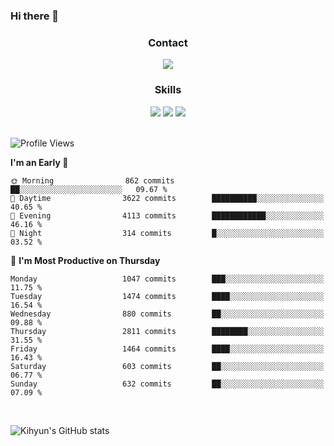 ### Hi there 👋

<!--
**Key5771/Key5771** is a ✨ _special_ ✨ repository because its `README.md` (this file) appears on your GitHub profile.

Here are some ideas to get you started:

- 🔭 I’m currently working on ...
- 🌱 I’m currently learning ...
- 👯 I’m looking to collaborate on ...
- 🤔 I’m looking for help with ...
- 💬 Ask me about ...
- 📫 How to reach me: ...
- 😄 Pronouns: ...
- ⚡ Fun fact: ...
-->

<h3 align="center">Contact</h3>
<div align="center">
  <a href="mailto:ksj57715@gmail.com"><img src="https://img.shields.io/badge/Gmail-D14836?style=for-the-badge&logo=gmail&logoColor=white"/></a>
</div>

<h3 align="center">Skills</h3>
<div align="center">
  <img src="https://img.shields.io/badge/iOS-000000?style=for-the-badge&logo=ios&logoColor=white"/>
  <img src="https://img.shields.io/badge/Swift-FA7343?style=for-the-badge&logo=swift&logoColor=white"/>
  <img src="https://img.shields.io/badge/Xcode-007ACC?style=for-the-badge&logo=Xcode&logoColor=white"/>
</div>

<br>

<!--START_SECTION:waka-->
![Profile Views](http://img.shields.io/badge/Profile%20Views-0-blue)

**I'm an Early 🐤** 

```text
🌞 Morning                862 commits         ██░░░░░░░░░░░░░░░░░░░░░░░   09.67 % 
🌆 Daytime                3622 commits        ██████████░░░░░░░░░░░░░░░   40.65 % 
🌃 Evening                4113 commits        ████████████░░░░░░░░░░░░░   46.16 % 
🌙 Night                  314 commits         █░░░░░░░░░░░░░░░░░░░░░░░░   03.52 % 
```
📅 **I'm Most Productive on Thursday** 

```text
Monday                   1047 commits        ███░░░░░░░░░░░░░░░░░░░░░░   11.75 % 
Tuesday                  1474 commits        ████░░░░░░░░░░░░░░░░░░░░░   16.54 % 
Wednesday                880 commits         ██░░░░░░░░░░░░░░░░░░░░░░░   09.88 % 
Thursday                 2811 commits        ████████░░░░░░░░░░░░░░░░░   31.55 % 
Friday                   1464 commits        ████░░░░░░░░░░░░░░░░░░░░░   16.43 % 
Saturday                 603 commits         ██░░░░░░░░░░░░░░░░░░░░░░░   06.77 % 
Sunday                   632 commits         ██░░░░░░░░░░░░░░░░░░░░░░░   07.09 % 
```



<!--END_SECTION:waka-->

<br>


![Kihyun's GitHub stats](https://github-readme-stats.vercel.app/api?username=key5771&show_icons=true&theme=radical)
